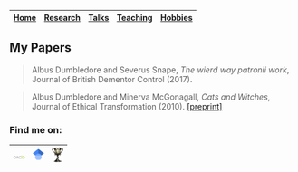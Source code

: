 | [Home](README.md) | [Research](research.md) | [Talks](talks.md) | [Teaching](teaching.md) | [Hobbies](hobbies.md) |
| --- | --- | --- | --- | --- |

## My Papers

> Albus Dumbledore and Severus Snape, *The wierd way patronii work*, Journal of British Dementor Control (2017).

> Albus Dumbledore and Minerva McGonagall, *Cats and Witches*, Journal of Ethical Transformation (2010). [[preprint]](https://warxiv.org/cats.pdf)

### Find me on:

| [<img src="pictures/orcid.svg" alt="drawing" width="20"/>](https://en.wikipedia.org/wiki/Albus_Dumbledore) | [<img src="pictures/googlescholar.png" alt="drawing" width="20"/>](https://en.wikipedia.org/wiki/Albus_Dumbledore) | [<img src="pictures/triwizard.jpeg" alt="drawing" width="20"/>](https://en.wikipedia.org/wiki/Albus_Dumbledore) |
| --- | --- | --- |
